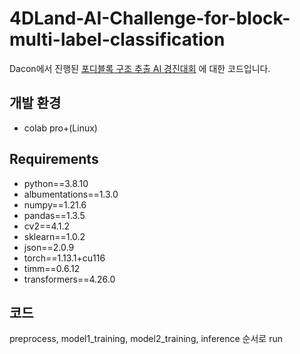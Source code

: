 # 4DLand-AI-Challenge-for-block-multi-label-classification
Dacon에서 진행된 [포디블록 구조 추출 AI 경진대회](https://dacon.io/competitions/official/236046/overview/description)
에 대한 코드입니다.

## 개발 환경 
* colab pro+(Linux)

## Requirements
* python==3.8.10
* albumentations==1.3.0
* numpy==1.21.6
* pandas==1.3.5
* cv2==4.1.2
* sklearn==1.0.2
* json==2.0.9
* torch==1.13.1+cu116
* timm==0.6.12
* transformers==4.26.0

## 코드
preprocess, model1_training, model2_training, inference 순서로 run

